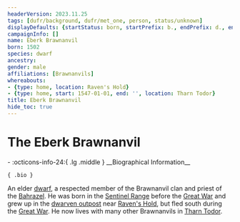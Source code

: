 ```yaml
---
headerVersion: 2023.11.25
tags: [dufr/background, dufr/met_one, person, status/unknown]
displayDefaults: {startStatus: born, startPrefix: b., endPrefix: d., endStatus: died}
campaignInfo: []
name: Eberk Brawnanvil
born: 1502
species: dwarf
ancestry:
gender: male
affiliations: [Brawnanvils]
whereabouts:
- {type: home, location: Raven's Hold}
- {type: home, start: 1547-01-01, end: '', location: Tharn Todor}
title: Eberk Brawnanvil
hide_toc: true
---
```

# The Eberk Brawnanvil
<div class="grid cards ext-narrow-margin ext-one-column" markdown>
- :octicons-info-24:{ .lg .middle } __Biographical Information__

    { .bio }

</div>


An elder [dwarf](<../../species/children-of-the-embodied-gods/dwarves/dwarves.md>), a respected member of the Brawnanvil clan and priest of the [Bahrazel](<../../cosmology/gods/embodied-gods/bahrazel.md>). He was born in the [Sentinel Range](<../../gazetteer/sentinel-range/sentinel-range.md>) before the [Great War](<../../events/1500s/great-war.md>) and grew up in the [dwarven outpost](<../../gazetteer/greater-dunmar/dunmari-basin/dwarven-outpost-raven-s-hold.md>) near [Raven's Hold](<../../gazetteer/greater-dunmar/dunmari-basin/raven-s-hold.md>), but fled south during the [Great War](<../../events/1500s/great-war.md>). He now lives with many other Brawnanvils in [Tharn Todor](<../../gazetteer/greater-dunmar/realms/nardith/tharn-todor.md>). 
